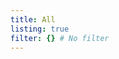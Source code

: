 ```yaml
---
title: All
listing: true
filter: {} # No filter
---
```


<!-- markdownlint-disable no-inline-html -->
<Listing/>
